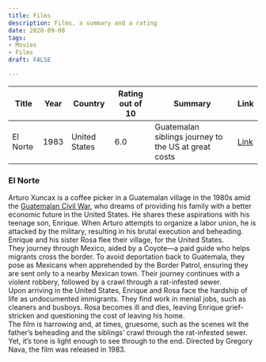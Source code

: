 ```yaml
---
title: Films
description: Films, a summary and a rating
date: 2020-09-08
tags:
- Movies
- Films
draft: FALSE

---
```


| Title              | Year | Country              | Rating out of 10 | Summary  | Link |
|--------------------|------|-----------------------|--------|-------------------|--|
| El Norte           | 1983 | 	United States        | 6.0  | Guatemalan siblings journey to the US at great costs   |[Link](#el-norte)


### El Norte  
Arturo Xuncax is a coffee picker in a Guatemalan village in the 1980s amid the [Guatemalan Civil War](https://en.wikipedia.org/wiki/Guatemalan_Civil_War), who dreams of providing his family with a better economic future in the United States. He shares these aspirations with his teenage son, Enrique. When Arturo attempts to organize a labor union, he is attacked by the military, resulting in his brutal execution and beheading. Enrique and his sister Rosa flee their village, for the United States.  
They journey through Mexico, aided by a Coyote—a paid guide who helps migrants cross the border. To avoid deportation back to Guatemala, they pose as Mexicans when apprehended by the Border Patrol, ensuring they are sent only to a nearby Mexican town. Their journey continues with a violent robbery, followed by a crawl through a rat-infested sewer.  
Upon arriving in the United States, Enrique and Rosa face the hardship of life as undocumented immigrants. They find work in menial jobs, such as cleaners and busboys. Rosa becomes ill and dies, leaving Enrique grief-stricken and questioning the cost of leaving his home.  
The film is harrowing and, at times, gruesome, such as the scenes wit the father’s beheading and the siblings’ crawl through the rat-infested sewer. Yet, it’s tone is light enough to see through to the end. Directed by Gregory Nava, the film was released in 1983.
